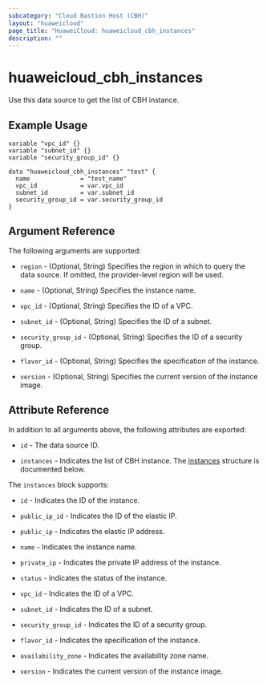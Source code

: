 ```yaml
---
subcategory: "Cloud Bastion Host (CBH)"
layout: "huaweicloud"
page_title: "HuaweiCloud: huaweicloud_cbh_instances"
description: ""
---
```


# huaweicloud_cbh_instances

Use this data source to get the list of CBH instance.

## Example Usage

```hcl
variable "vpc_id" {}
variable "subnet_id" {}
variable "security_group_id" {}

data "huaweicloud_cbh_instances" "test" {
  name              = "test_name"
  vpc_id            = var.vpc_id
  subnet_id         = var.subnet_id
  security_group_id = var.security_group_id
}
```

## Argument Reference

The following arguments are supported:

* `region` - (Optional, String) Specifies the region in which to query the data source.
  If omitted, the provider-level region will be used.

* `name` - (Optional, String) Specifies the instance name.

* `vpc_id` - (Optional, String) Specifies the ID of a VPC.

* `subnet_id` - (Optional, String) Specifies the ID of a subnet.

* `security_group_id` - (Optional, String) Specifies the ID of a security group.

* `flavor_id` - (Optional, String) Specifies the specification of the instance.

* `version` - (Optional, String) Specifies the current version of the instance image.

## Attribute Reference

In addition to all arguments above, the following attributes are exported:

* `id` - The data source ID.

* `instances` - Indicates the list of CBH instance.
  The [instances](#CbhInstances_Instance) structure is documented below.

<a name="CbhInstances_Instance"></a>
The `instances` block supports:

* `id` - Indicates the ID of the instance.

* `public_ip_id` - Indicates the ID of the elastic IP.

* `public_ip` - Indicates the elastic IP address.

* `name` - Indicates the instance name.

* `private_ip` - Indicates the private IP address of the instance.

* `status` - Indicates the status of the instance.

* `vpc_id` - Indicates the ID of a VPC.

* `subnet_id` - Indicates the ID of a subnet.

* `security_group_id` - Indicates the ID of a security group.

* `flavor_id` - Indicates the specification of the instance.

* `availability_zone` - Indicates the availability zone name.

* `version` - Indicates the current version of the instance image.
